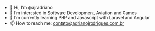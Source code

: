 - 👋 Hi, I’m @ajradriano
- 👀 I’m interested in Software Development, Aviation and Games
- 🌱 I’m currently learning PHP and Javascript with Laravel and Angular
- 📫 How to reach me: contato@adrianojrodrigues.com.br

<!---
ajradriano/ajradriano is a ✨ special ✨ repository because its `README.md` (this file) appears on your GitHub profile.
You can click the Preview link to take a look at your changes.
--->
